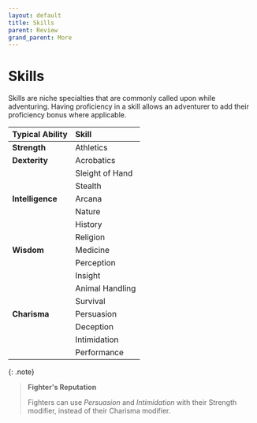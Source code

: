 ```yaml
---
layout: default
title: Skills
parent: Review
grand_parent: More
---
```


# Skills

Skills are niche specialties that are commonly called upon while adventuring. Having proficiency in a skill allows an adventurer to add their proficiency bonus where applicable.

| Typical Ability  | Skill           |
| :--------------- | :-------------- |
| **Strength**     | Athletics       |
| **Dexterity**    | Acrobatics      |
|                  | Sleight of Hand |
|                  | Stealth         |
| **Intelligence** | Arcana          |
|                  | Nature          |
|                  | History         |
|                  | Religion        |
| **Wisdom**       | Medicine        |
|                  | Perception      |
|                  | Insight         |
|                  | Animal Handling |
|                  | Survival        |
| **Charisma**     | Persuasion      |
|                  | Deception       |
|                  | Intimidation    |
|                  | Performance     |

{: .note}
> **Fighter's Reputation**
>
> Fighters can use _Persuasion_ and _Intimidation_ with their Strength modifier, instead of their Charisma modifier.
